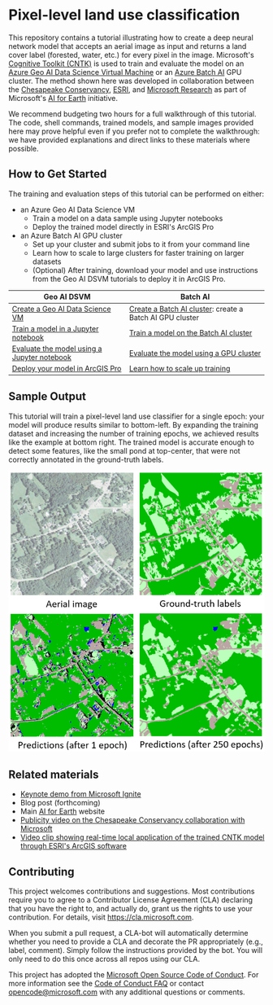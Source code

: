 # Pixel-level land use classification

This repository contains a tutorial illustrating how to create a deep neural network model that accepts an aerial image as input and returns a land cover label (forested, water, etc.) for every pixel in the image. Microsoft's [Cognitive Toolkit (CNTK)](https://www.microsoft.com/cognitive-toolkit/) is used to train and evaluate the model on an [Azure Geo AI Data Science Virtual Machine]() or an [Azure Batch AI](https://docs.microsoft.com/azure/batch-ai/) GPU cluster. The method shown here was developed in collaboration between the [Chesapeake Conservancy](http://chesapeakeconservancy.org/), [ESRI](https://www.esri.com), and [Microsoft Research](https://www.microsoft.com/research/) as part of Microsoft's [AI for Earth](https://www.microsoft.com/en-us/aiforearth) initiative.

We recommend budgeting two hours for a full walkthrough of this tutorial. The code, shell commands, trained models, and sample images provided here may prove helpful even if you prefer not to complete the walkthrough: we have provided explanations and direct links to these materials where possible.

## How to Get Started

The training and evaluation steps of this tutorial can be performed on either:
- an Azure Geo AI Data Science VM
    - Train a model on a data sample using Jupyter notebooks
    - Deploy the trained model directly in ESRI's ArcGIS Pro
- an Azure Batch AI GPU cluster
    - Set up your cluster and submit jobs to it from your command line
    - Learn how to scale to large clusters for faster training on larger datasets
    - (Optional) After training, download your model and use instructions from the Geo AI DSVM tutorials to deploy it in ArcGIS Pro.

| Geo AI DSVM | Batch AI |
|-------------|----------|
| [Create a Geo AI Data Science VM](./geoaidsvm/setup.md) | [Create a Batch AI cluster](./batchai/setup.md): create a Batch AI GPU cluster |
| [Train a model in a Jupyter notebook](./geoaidsvm/Train_a_land_classification_model_from_scratch.ipynb) | [Train a model on the Batch AI cluster](./batchai/train.md) |
| [Evaluate the model using a Jupyter notebook](./geoaidsvm/Apply_trained_model_to_new_data.ipynb) | [Evaluate the model using a GPU cluster](./batchai/evaluate.md) |
| [Deploy your model in ArcGIS Pro](./geoaidsvm/Apply_trained_model_in_ArcGIS_Pro.ipynb) | [Learn how to scale up training](./batchai/scaling.md) |

## Sample Output

This tutorial will train a pixel-level land use classifier for a single epoch: your model will produce results similar to bottom-left. By expanding the training dataset and increasing the number of training epochs, we achieved results like the example at bottom right. The trained model is accurate enough to detect some features, like the small pond at top-center, that were not correctly annotated in the ground-truth labels.

<img src="./outputs/comparison_fullsize.PNG"/>

## Related materials

- [Keynote demo from Microsoft Ignite](https://www.youtube.com/watch?time_continue=1&v=MUqo-lsAKgQ#t=23m46s)
- Blog post (forthcoming)
- Main [AI for Earth](https://www.microsoft.com/en-us/aiforearth) website
- [Publicity video on the Chesapeake Conservancy collaboration with Microsoft](http://chesapeakeconservancy.org/2017/07/10/microsoft-video-features-chesapeake-conservancy/)
- [Video clip showing real-time local application of the trained CNTK model through ESRI's ArcGIS software](https://www.youtube.com/watch?v=_iq-_K1OsMA)

## Contributing

This project welcomes contributions and suggestions.  Most contributions require you to agree to a
Contributor License Agreement (CLA) declaring that you have the right to, and actually do, grant us
the rights to use your contribution. For details, visit https://cla.microsoft.com.

When you submit a pull request, a CLA-bot will automatically determine whether you need to provide
a CLA and decorate the PR appropriately (e.g., label, comment). Simply follow the instructions
provided by the bot. You will only need to do this once across all repos using our CLA.

This project has adopted the [Microsoft Open Source Code of Conduct](https://opensource.microsoft.com/codeofconduct/).
For more information see the [Code of Conduct FAQ](https://opensource.microsoft.com/codeofconduct/faq/) or
contact [opencode@microsoft.com](mailto:opencode@microsoft.com) with any additional questions or comments.

